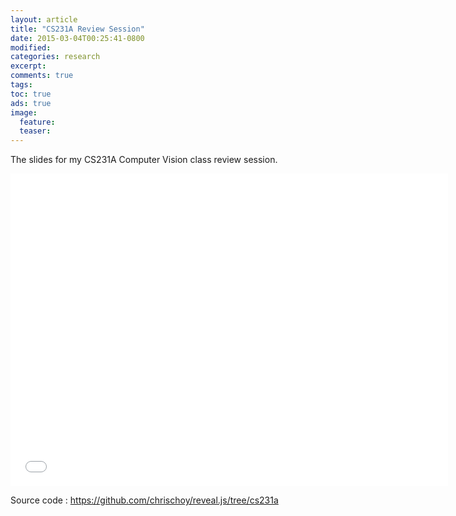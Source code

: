 ```yaml
---
layout: article
title: "CS231A Review Session"
date: 2015-03-04T00:25:41-0800
modified:
categories: research
excerpt:
comments: true
tags:
toc: true
ads: true
image:
  feature:
  teaser:
---
```


The slides for my CS231A Computer Vision class review session.

<iframe width="700" height="500" src="{{ site.url }}/external/cs231a_review201415/index.html" frameborder="0" allowfullscreen></iframe>

Source code : <https://github.com/chrischoy/reveal.js/tree/cs231a>
